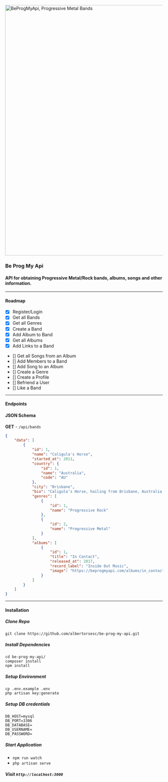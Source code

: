 <a href="https://ibb.co/LpxZfvk"><img src="https://i.ibb.co/XJ7CTV2/beprogmyapi.png" width="800" alt="BeProgMyApi, Progressive Metal Bands" border="0"></a>

### Be Prog My Api

#### API for obtaining Progressive Metal/Rock bands, albums, songs and other information.

<hr>

#### Roadmap

* [x] Register/Login
* [x] Get all Bands
* [x] Get all Genres
* [x] Create a Band
* [x] Add Album to Band
* [x] Get all Albums
* [x] Add Links to a Band
* [] Get all Songs from an Album
* [] Add Members to a Band
* [] Add Song to an Album
* [] Create a Genre
* [] Create a Profile
* [] Befriend a User
* [] Like a Band

<hr>

#### Endpoints

[//]: # (| Resource       | HTTP     | Endpoint     | Description |)

[//]: # (| :------------- | :----------:  | -----------: | -----------: |)

[//]: # (|  Bands         | GET           | /api/bands    | Get all Bands |)

[//]: # (|  Albums         | GET           | /api/albums    | Get all Albums |)

[//]: # (|  Songs         | GET           | /api/albums/{album}/songs    | Get all Songs from an Album |)

[//]: # (|  Genres         | GET           | /api/genres    | Get all Genres |)

#### JSON Schema

**GET** - `/api/bands`

```json
{
    "data": [
        {
            "id": 1,
            "name": "Caligula's Horse",
            "started_at": 2011,
            "country": {
                "id": 1,
                "name": "Australia",
                "code": "AU"
            },
            "city": "Brisbane",
            "bio": "Caligula’s Horse, hailing from Brisbane, Australia, are a leading light in contemporary progressive metal. Their colourful and emotional music...",
            "genres": [
                {
                    "id": 1,
                    "name": "Progressive Rock"
                },
                {
                    "id": 2,
                    "name": "Progressive Metal"
                }
            ],
            "albums": [
                {
                    "id": 1,
                    "title": "In Contact",
                    "released_at": 2017,
                    "record_label": "Inside Out Music",
                    "image": "https://beprogmyapi.com/albums/in_contact.jpg"
                }
            ]
        }
    ]
}
```
<hr>

#### Installation

##### **Clone Repo**
`git clone https://github.com/albertorsesc/be-prog-my-api.git`

##### **Install Dependencies**
```
cd be-prog-my-api/
composer install
npm install
```

##### **Setup Environment**
```
cp .env.example .env
php artisan key:generate
```

##### **Setup DB credentials**
```
DB_HOST=mysql
DB_PORT=3306
DB_DATABASE=
DB_USERNAME=
DB_PASSWORD=
```

##### **Start Application**
- `npm run watch`
- `php artisan serve`

##### **Visit** `http://localhost:3000`
